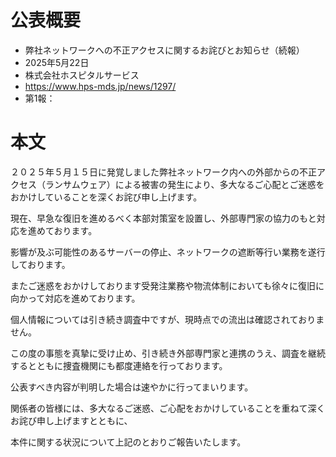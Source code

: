 # 公表概要
- 弊社ネットワークへの不正アクセスに関するお詫びとお知らせ（続報）
- 2025年5月22日
- 株式会社ホスピタルサービス
- https://www.hps-mds.jp/news/1297/
- 第1報：

# 本文
２０２５年５月１５日に発覚しました弊社ネットワーク内への外部からの不正アクセス（ランサムウェア）による被害の発生により、多大なるご心配とご迷惑をおかけしていることを深くお詫び申し上げます。


現在、早急な復旧を進めるべく本部対策室を設置し、外部専門家の協力のもと対応を進めております。

影響が及ぶ可能性のあるサーバーの停止、ネットワークの遮断等行い業務を遂行しております。

またご迷惑をおかけしております受発注業務や物流体制においても徐々に復旧に向かって対応を進めております。

個人情報については引き続き調査中ですが、現時点での流出は確認されておりません。

この度の事態を真摯に受け止め、引き続き外部専門家と連携のうえ、調査を継続するとともに捜査機関にも都度連絡を行っております。

公表すべき内容が判明した場合は速やかに行ってまいります。


関係者の皆様には、多大なるご迷惑、ご心配をおかけしていることを重ねて深くお詫び申し上げますとともに、

本件に関する状況について上記のとおりご報告いたします。
